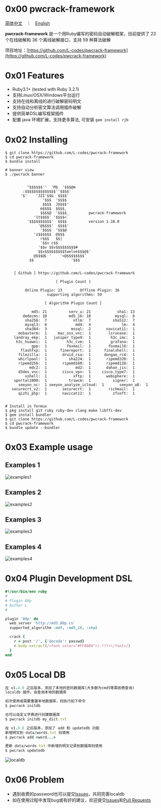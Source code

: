 # 0x00 pwcrack-framework
[简体中文](README.md)　｜　[English](README-en.md)

**pwcrack-framework** 是一个用Ruby编写的密码自动破解框架，目前提供了 23 个在线破解和 36 个离线破解接口，支持 59 种算法破解

项目地址：[https://github.com/L-codes/pwcrack-framework](https://github.com/L-codes/pwcrack-framework)

# 0x01 Features
- Ruby3.1+ (tested with Ruby 3.2.1)
- 支持Linux/OSX/Windows平台运行
- 支持在线和离线的进行破解密码明文
- 支持自动分析密文算法调用插件破解
- 提供简单DSL编写框架插件
- 配置 java 环境扩展，支持更多算法, 可安装 `gem install rjb`

# 0x02 Installing
```
$ git clone https://github.com/L-codes/pwcrack-framework
$ cd pwcrack-framework
$ bundle install

# banner view
$ ./pwcrack banner

                                             
          "$$$$$$''  'M$  '$$$@m            
        :$$$$$$$$$$$$$$''$$$$'               
       '$'    'JZI'$$&  $$$$'                
                 '$$$  '$$$$                 
                 $$$$  J$$$$'                
                m$$$$  $$$$,                
                $$$$@  '$$$$_         pwcrack-framework
             '1t$$$$' '$$$$<               
          '$$$$$$$$$$'  $$$$          version 1.18.0
               '@$$$$'  $$$$'                
                '$$$$  '$$$@                 
             'z$$$$$$  @$$$                  
                r$$$   $$|                   
                '$$v c$$                     
               '$$v $$v$$$$$$$$$#            
               $$x$$$$$$$$$twelve$$$@$'      
             @$$$@L '    '<@$$$$$$$$`        
           $$                 '$$$           
                                             

    [ Github ] https://github.com/L-codes/pwcrack-framework

                       [ Plugin Count ] 

         Online Plugin: 23        Offline Plugin: 36
                   supporting algorithms: 59

                  [ Algorithm Plugin Count ] 

            md5: 21          serv_u: 21            sha1: 13
        dedecms: 10          md5_16: 10           mysql:  8
         sha256:  7            ntlm:  7          sha512:  7
         mysql3:  6             md4:  4              lm:  4
         sha384:  3           mssql:  2       navicat11:  1
      mobaxterm:  1     mac_osx_vnc:  1        lsrunase:  1
    landray_ekp:  1   juniper_type9:  1         h3c_imc:  1
     h3c_huawei:  1         h3c_cvm:  1         grafana:  1
            gpp:  1         foxmail:  1        foxmail6:  1
       flashfxp:  1      finereport:  1      finalshell:  1
      filezilla:  1       druid_rsa:  1      dongao_rc4:  1
      whirlpool:  1          sha224:  1       ripemd320:  1
      ripemd256:  1       ripemd160:  1       ripemd128:  1
           mdc2:  1             md2:  1       dahan_jis:  1
      d3des_vnc:  1       cisco_vpn:  1     cisco_type7:  1
         xshell:  1            xftp:  1       websphere:  1
    uportal2800:  1          trswcm:  1          signer:  1
      seeyon_nc:  1 seeyon_analyze_icloud:  1       seeyon_a8:  1
   securecrt_v2:  1       securecrt:  1        richmail:  1
      qizhi_php:  1       navicat12:  1          zfsoft:  1


# Install in Termux
$ pkg install git ruby ruby-dev clang make libffi-dev
$ gem install bundler
$ git clone https://github.com/L-codes/pwcrack-framework
$ cd pwcrack-framework
$ bundle update --bundler
```

# 0x03 Example usage
## Examples 1
![examples1](https://i.imgur.com/o9QpPkK.png)
## Examples 2
![examples2](https://i.imgur.com/X0YYywh.png)
## Examples 3
![examples3](https://i.imgur.com/WHC9aVF.png)
## Examples 4
![examples4](https://i.imgur.com/3Ms2kQL.png)

# 0x04 Plugin Development DSL
```ruby
#!/usr/bin/env ruby
#
# Plugin 80p
# Author L
#

plugin '80p' do
  web_server 'http://md5.80p.cn'
  supported_algorithm :md5, :md5_16, :sha1

  crack {
    r = post '/', {'decode': passwd}
    r.body.extract(/<font color="#FF0000">(.*?)<\/font>/)
  }
end
```

# 0x05 Local DB
```ruby
在 v1.4.0 之后版本，添加了本地的密码数据库(大多数为cmd5等需收费查询)
localdb 插件，会查询本地的数据库

初次使用或需要重建本地数据库，则执行如下命令
$ pwcrack initdb

也可以自定义字典进行创建数据库
$ pwcrack initdb my_dict.txt

在 v1.9.8 之后版本，添加了 add 和 updatedb 功能
新增明文到 data/words.txt 则使用
$ pwcrack add <word...>

更新 data/words.txt 中新增的明文记录到数据库则使用
$ pwcrack updatedb
```
![localdb](https://i.imgur.com/Akze0mt.png)

# 0x06 Problem
- 遇到收费的password也可以提交[Issues](https://github.com/L-codes/pwcrack-framework/issues)，共同完善localdb
- 如在使用过程中发现bug或有好的建议，欢迎提交[Issues](https://github.com/L-codes/pwcrack-framework/issues)和[Pull Requests](https://github.com/L-codes/pwcrack-framework/pulls)

